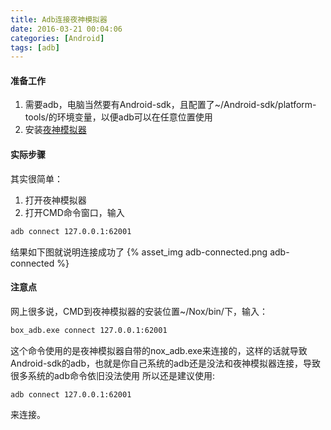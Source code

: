 ```yaml
---
title: Adb连接夜神模拟器
date: 2016-03-21 00:04:06
categories: [Android]
tags: [adb]
---
```


#### 准备工作
1. 需要adb，电脑当然要有Android-sdk，且配置了~/Android-sdk/platform-tools/的环境变量，以便adb可以在任意位置使用
2. 安装[夜神模拟器](http://www.yeshen.com/)

  <!--more-->

#### 实际步骤
其实很简单：
1. 打开夜神模拟器
2. 打开CMD命令窗口，输入
``` bash
adb connect 127.0.0.1:62001
```
结果如下图就说明连接成功了
{% asset_img adb-connected.png adb-connected %}

#### 注意点
网上很多说，CMD到夜神模拟器的安装位置~/Nox/bin/下，输入：
``` bash
box_adb.exe connect 127.0.0.1:62001
```

这个命令使用的是夜神模拟器自带的nox_adb.exe来连接的，这样的话就导致Android-sdk的adb，也就是你自己系统的adb还是没法和夜神模拟器连接，导致很多系统的adb命令依旧没法使用
所以还是建议使用:
``` bash
adb connect 127.0.0.1:62001
```
来连接。
